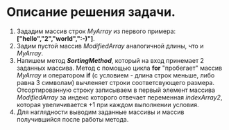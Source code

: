 # Описание решения задачи.

1.  Зададим массив строк _MyArray_ из первого примера:
**["hello","2","world",":-)"]**.
2.  Задим пустой массив _ModifiedArray_ аналогичной длины, что и _MyArray_.
3.  Напишем метод **_SortingMethod_**, который на вход принемает 2 заданных массива.
Метод с помощью цикла **for** "пробегает" массив _MyArray_ и оператором **if** (с условием - длина строк меньше, либо равна 3 символам) вычленяет строки соответсвующего размера.
Отсортированную строку записываем в первый элемент массива _ModifiedArray_ за индекс которого отвечает переменная _indexArray2_, которая увеличивается +1 при каждом выполнении условия.
4.  Для наглядности выводим заданные массивы и массив получившийся после работы метода.